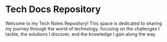 # Tech Docs Repository

Welcome to my Tech Notes Repository! This space is dedicated to sharing my journey through the world of technology, focusing on the challenges I tackle, the solutions I discover, and the knowledge I gain along the way.